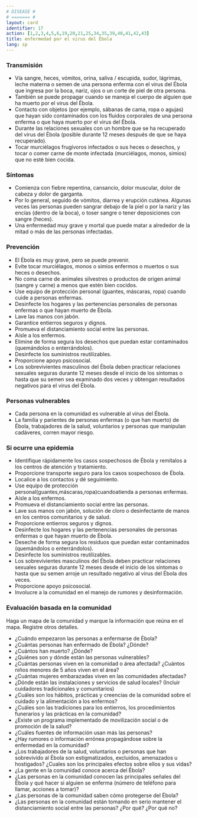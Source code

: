 ```yaml
---
# DISEASE #
# ======= #
layout: card
identifier: 17
action: [1,2,3,4,5,6,19,20,21,25,34,35,39,40,41,42,43]
title: enfermedad por el virus del Ébola
lang: sp
---
```


### Transmisión

- Vía sangre, heces, vómitos, orina, saliva / escupida, sudor, lágrimas, leche materna o semen de una persona enferma con el virus del Ébola que ingresa por la boca, nariz, ojos o un corte de piel de otra persona.
- También se puede propagar cuando se maneja el cuerpo de alguien que ha muerto por el virus del Ébola.
- Contacto con objetos (por ejemplo, sábanas de cama, ropa o agujas) que hayan sido contaminados con los fluidos corporales de una persona enferma o que haya muerto por el virus del Ébola.
- Durante las relaciones sexuales con un hombre que se ha recuperado del virus del Ébola (posible durante 12 meses después de que se haya recuperado).
- Tocar murciélagos frugívoros infectados o sus heces o desechos, y tocar o comer carne de monte infectada (murciélagos, monos, simios) que no esté bien cocida.

### Síntomas

- Comienza con fiebre repentina, cansancio, dolor muscular, dolor de cabeza y dolor de garganta.
- Por lo general, seguido de vómitos, diarrea y erupción cutánea. Algunas veces las personas pueden sangrar debajo de la piel o por la nariz y las encías (dentro de la boca), o toser sangre o tener deposiciones con sangre (heces).
- Una enfermedad muy grave y mortal que puede matar a alrededor de la mitad o más de las personas infectadas.

### Prevención

-  El Ébola es muy grave, pero se puede prevenir.
- Evite tocar murciélagos, monos o simios enfermos o muertos o sus heces o desechos.
- No coma carne de animales silvestres o productos de origen animal (sangre y carne) a menos que estén bien cocidos.
- Use equipo de protección personal (guantes, máscaras, ropa) cuando cuide a personas enfermas.
- Desinfecte los hogares y las pertenencias personales de personas enfermas o que hayan muerto de Ébola.
- Lave las manos con jabón.
- Garantice entierros seguros y dignos.
- Promueva el distanciamiento social entre las personas.
- Aísle a los enfermos.
- Elimine de forma segura los desechos que puedan estar contaminados (quemándolos o enterrándolos).
- Desinfecte los suministros reutilizables.
- Proporcione apoyo psicosocial.
- Los sobrevivientes masculinos del Ébola deben practicar relaciones sexuales seguras durante 12 meses desde el inicio de los síntomas o hasta que su semen sea examinado dos veces y obtengan resultados negativos para el virus del Ébola.

### Personas vulnerables

- Cada persona en la comunidad es vulnerable al virus del Ébola.
- La familia y parientes de personas enfermas (o que han muerto) de Ébola, trabajadores de la salud, voluntarios y personas que manipulan cadáveres, corren mayor riesgo.

### Si ocurre una epidemia

- Identifique rápidamente los casos sospechosos de Ébola y remítalos a los centros de atención y tratamiento.
- Proporcione transporte seguro para los casos sospechosos de Ébola.
- Localice a los contactos y dé seguimiento.
- Use equipo de protección personal(guantes,máscaras,ropa)cuandoatienda a personas enfermas.
- Aísle a los enfermos.
- Promueva el distanciamiento social entre las personas.
- Lave sus manos con jabón, solución de cloro o desinfectante de manos en los centros comunitarios y de salud.
- Proporcione entierros seguros y dignos.
- Desinfecte los hogares y las pertenencias personales de personas enfermas o que hayan muerto de Ébola.
- Deseche de forma segura los residuos que puedan estar contaminados (quemándolos o enterrándolos).
- Desinfecte los suministros reutilizables.
- Los sobrevivientes masculinos del Ébola deben practicar relaciones sexuales seguras durante 12 meses desde el inicio de los síntomas o hasta que su semen arroje un resultado negativo al virus del Ébola dos veces.
- Proporcione apoyo psicosocial.
- Involucre a la comunidad en el manejo de rumores y desinformación.

### Evaluación basada en la comunidad

Haga un mapa de la comunidad y marque la información que reúna en el mapa. Registre otros detalles.
- ¿Cuándo empezaron las personas a enfermarse de Ébola?
- ¿Cuántas personas han enfermado de Ébola? ¿Dónde?
- ¿Cuántos han muerto? ¿Dónde?
- ¿Quiénes son y dónde están las personas vulnerables?
- ¿Cuántas personas viven en la comunidad o área afectada? ¿Cuántos niños menores de 5 años viven en el área?
- ¿Cuántas mujeres embarazadas viven en las comunidades afectadas?
- ¿Dónde están las instalaciones y servicios de salud locales? (Incluir cuidadores tradicionales y comunitarios)
- ¿Cuáles son los hábitos, prácticas y creencias de la comunidad sobre el cuidado y la alimentación a los enfermos?
- ¿Cuáles son las tradiciones para los entierros, los procedimientos funerarios y las prácticas en la comunidad?
- ¿Existe un programa implementado de movilización social o de promoción de la salud?
- ¿Cuáles fuentes de información usan más las personas?
- ¿Hay rumores o información errónea propagándose sobre la enfermedad en la comunidad?
- ¿Los trabajadores de la salud, voluntarios o personas que han sobrevivido al Ébola son estigmatizados, excluidos, amenazados u hostigados? ¿Cuales son los principales efectos sobre ellos y sus vidas?
- ¿La gente en la comunidad conoce acerca del Ébola?
- ¿Las personas en la comunidad conocen las principales señales del Ébola y qué hacer si alguien se enferma (número de teléfono para llamar, acciones a tomar)?
- ¿Las personas de la comunidad saben cómo protegerse del Ébola?
- ¿Las personas en la comunidad están tomando en serio mantener el distanciamiento social entre las personas? ¿Por qué? ¿Por qué no?
